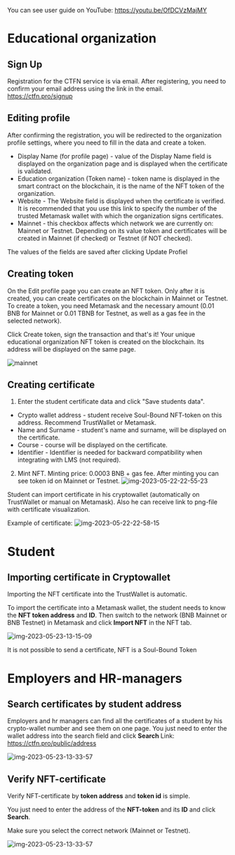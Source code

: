 You can see user guide on YouTube: https://youtu.be/OfDCVzMajMY

# Educational organization

## Sign Up

Registration for the CTFN service is via email. After registering, you need to confirm your email address using the link in the email.
https://ctfn.pro/signup


## Editing profile
After confirming the registration, you will be redirected to the organization profile settings, where you need to fill in the data and create a token.

+ Display Name (for profile page) - value of the Display Name field is displayed on the organization page and is displayed when the certificate is validated.
+ Education organization (Token name) - token name is displayed in the smart contract on the blockchain, it is the name of the NFT token of the organization.
+ Website - The Website field is displayed when the certificate is verified. It is recommended that you use this link to specify the number of the trusted Metamask wallet with which the organization signs certificates.
+ Mainnet - this checkbox affects which network we are currently on: Mainnet or Testnet. Depending on its value token and certificates will be created in Mainnet (if checked) or Testnet (if NOT checked).


The values of the fields are saved after clicking Update Profiel


## Creating token

On the Edit profile page you can create an NFT token. Only after it is created, you can create certificates on the blockchain in Mainnet or Testnet. To create a token, you need Metamask and the necessary amount (0.01 BNB for Mainnet or 0.01 TBNB for Testnet, as well as a gas fee in the selected network).

Click Create token, sign the transaction and that's it! Your unique educational organization NFT token is created on the blockchain. Its address will be displayed on the same page.

![mainnet](https://github.com/Arnion/ctfn.pro/assets/6169475/b8ecfacb-6118-4a73-8e09-a52fc4e4f6f2)

## Creating certificate

1. Enter the student certificate data and click "Save students data".
+ Crypto wallet address - student receive Soul-Bound NFT-token on this address. Recommend TrustWallet or Metamask.
+ Name and Surname - student's name and surname, will be displayed on the certificate.
+ Course - course will be displayed on the certificate.
+ Identifier - Identifier is needed for backward compatibility when integrating with LMS (not required).

2. Mint NFT.
Minting price: 0.0003 BNB + gas fee.
After minting you can see token id on Mainnet or Testnet.
![img-2023-05-22-22-55-23](https://github.com/Arnion/ctfn.pro/assets/6169475/868fdff1-722e-48cb-901b-479e225e1cbb)

Student can import certificate in his cryptowallet (automatically on TrustWallet or manual on Metamask). Also he can receive link to png-file with certificate visualization.

Example of certificate:
![img-2023-05-22-22-58-15](https://github.com/Arnion/ctfn.pro/assets/6169475/f9873c08-a7ec-48dc-bd06-eb5708d29831)


# Student

## Importing certificate in Cryptowallet


Importing the NFT certificate into the TrustWallet is automatic.

To import the certificate into a Metamask wallet, the student needs to know the **NFT token address** and **ID**. Then switch to the network (BNB Mainnet or BNB Testnet) in Metamask and click **Import NFT** in the NFT tab.

![img-2023-05-23-13-15-09](https://github.com/Arnion/ctfn.pro/assets/6169475/ece28a97-ce4b-41dd-b2cf-bd62a08f2020)


It is not possible to send a certificate, NFT is a Soul-Bound Token

# Employers and HR-managers

## Search certificates by student address

Employers and hr managers can find all the certificates of a student by his crypto-wallet number and see them on one page. You just need to enter the wallet address into the search field and click **Search**
Link: https://ctfn.pro/public/address

![img-2023-05-23-13-33-57](https://github.com/Arnion/ctfn.pro/assets/6169475/afdab262-a551-4b07-9999-485b3812d824)


## Verify NFT-certificate
Verify NFT-certificate by **token address** and **token id** is simple. 

You just need to enter the address of the **NFT-token** and its **ID** and click **Search**.

Make sure you select the correct network (Mainnet or Testnet).

![img-2023-05-23-13-33-57](https://github.com/Arnion/ctfn.pro/assets/6169475/11a8ff93-0a0e-4afc-9663-a61522541422)



